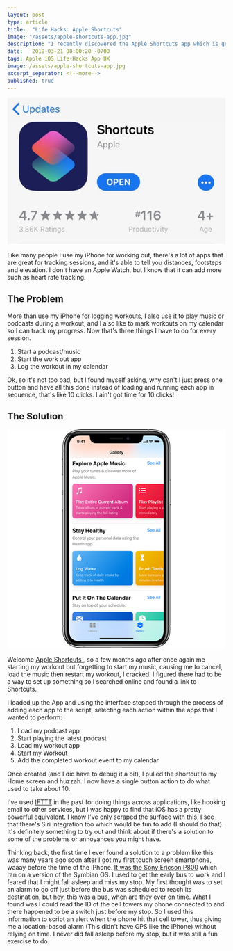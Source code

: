 ```yaml
---
layout: post
type: article
title:  "Life Hacks: Apple Shortcuts"
image: "/assets/apple-shortcuts-app.jpg"
description: "I recently discovered the Apple Shortcuts app which is great for creating combining apps into a single button."
date:   2019-03-21 08:00:20 -0700
tags: Apple iOS Life-Hacks App UX
image: /assets/apple-shortcuts-app.jpg
excerpt_separator: <!--more-->
published: true
---
```

![Apple Shortcuts App](/assets/apple-shortcuts-app.jpg)

Like many people I use my iPhone for working out, there's a lot of apps that are great for tracking sessions, and it's able to tell you distances, footsteps and elevation. I don't have an Apple Watch, but I know that it can add more such as heart rate tracking.
<!--more-->

## The Problem

More than use my iPhone for logging workouts, I also use it to play music or podcasts during a workout, and I also like to mark workouts on my calendar so I can track my progress. Now that's three things I have to do for every session.

1. Start a podcast/music
2. Start the work out app
3. Log the workout in my calendar

Ok, so it's not too bad, but I found myself asking, why can't I just press one button and have all this done instead of loading and running each app in sequence, that's like 10 clicks. I ain't got time for 10 clicks!

## The Solution

![Apple Shortcuts App](/assets/apple-shortcuts-screenshot.png)

Welcome [Apple Shortcuts ](https://itunes.apple.com/us/app/shortcuts/id915249334?mt=8), so a few months ago after once again me starting my workout but forgetting to start my music, causing me to cancel, load the music then restart my workout, I cracked. I figured there had to be a way to set up something so I searched online and found a link to Shortcuts.

I loaded up the App and using the interface stepped through the process of adding each app to the script, selecting each action within the apps that I wanted to perform:

1. Load my podcast app
2. Start playing the latest podcast
3. Load my workout app
4. Start my Workout
5. Add the completed workout event to my calendar

Once created (and I did have to debug it a bit), I pulled the shortcut to my Home screen and huzzah. I now have a single button action to do what used to take about 10.

I've used [IFTTT](https://ifttt.com/) in the past for doing things across applications, like hooking email to other services, but I was happy to find that iOS has a pretty powerful equivalent. I know I've only scraped the surface with this, I see that there's Siri integration too which would be fun to add (I should do that). It's definitely something to try out and think about if there's a solution to some of the problems or annoyances you might have.

Thinking back, the first time I ever found a solution to a problem like this was many years ago soon after I got my first touch screen smartphone, waaay before the time of the iPhone. [It was the Sony Ericson P800](https://en.wikipedia.org/wiki/Sony_Ericsson_P800) which ran on a version of the Symbian OS. I used to get the early bus to work and I feared that I might fall asleep and miss my stop. My first thought was to set an alarm to go off just before the bus was scheduled to reach its destination, but hey, this was a bus, when are they ever on time. What I found was I could read the ID of the cell towers my phone connected to and there happened to be a switch just before my stop. So I used this information to script an alert when the phone hit that cell tower, thus giving me a location-based alarm (This didn't have GPS like the iPhone) without relying on time.
I never did fall asleep before my stop, but it was still a fun exercise to do.
